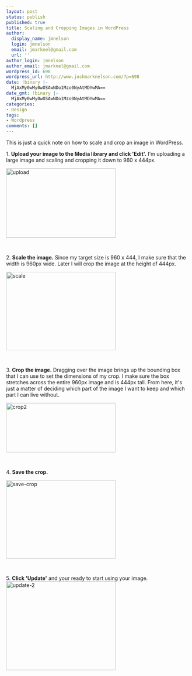 ```yaml
---
layout: post
status: publish
published: true
title: Scaling and Cropping Images in WordPress
author:
  display_name: jmnelson
  login: jmnelson
  email: jmarknel@gmail.com
  url: ''
author_login: jmnelson
author_email: jmarknel@gmail.com
wordpress_id: 698
wordpress_url: http://www.joshmarknelson.com/?p=698
date: !binary |-
  MjAxMy0wMy0wOSAwNDo1Mzo0NyAtMDYwMA==
date_gmt: !binary |-
  MjAxMy0wMy0wOSAwNDo1Mzo0NyAtMDYwMA==
categories:
- Design
tags:
- Wordpress
comments: []
---
```

<p>This is just a quick note on how to scale and crop an image in WordPress.</p>
<p>1. <strong>Upload your image to the Media library and click 'Edit'.</strong> I'm uploading a large image and scaling and cropping it down to 960 x 444px.</p>
<p><a href="http://www.joshmarknelson.com/wp-content/uploads/2013/03/upload.png"><img class="aligncenter size-medium wp-image-699" alt="upload" src="http://www.joshmarknelson.com/wp-content/uploads/2013/03/upload-300x190.png" width="300" height="190" /></a></p>
<p>&nbsp;</p>
<p>2. <strong>Scale the image.</strong> Since my target size is 960 x 444, I make sure that the width is 960px wide. Later I will crop the image at the height of 444px.</p>
<p><a href="http://www.joshmarknelson.com/wp-content/uploads/2013/03/scale.png"><img class="aligncenter size-medium wp-image-694" alt="scale" src="http://www.joshmarknelson.com/wp-content/uploads/2013/03/scale-300x214.png" width="300" height="214" /></a></p>
<p>&nbsp;</p>
<p>3. <strong>Crop the image.</strong> Dragging over the image brings up the bounding box that I can use to set the dimensions of my crop. I make sure the box stretches across the entire 960px image and is 444px tall. From here, it's just a matter of deciding which part of the image I want to keep and which part I can live without.</p>
<p><a href="http://www.joshmarknelson.com/wp-content/uploads/2013/03/crop2.jpg"><img class="aligncenter size-medium wp-image-696" alt="crop2" src="http://www.joshmarknelson.com/wp-content/uploads/2013/03/crop2-300x135.jpg" width="300" height="135" /></a></p>
<p>&nbsp;</p>
<p>4. <strong>Save the crop.</strong></p>
<p><a href="http://www.joshmarknelson.com/wp-content/uploads/2013/03/save-crop.png"><img class="aligncenter size-medium wp-image-695" alt="save-crop" src="http://www.joshmarknelson.com/wp-content/uploads/2013/03/save-crop-300x214.png" width="300" height="214" /></a></p>
<p>&nbsp;</p>
<p>5. <strong>Click 'Update'</strong> and your ready to start using your image.<a href="http://www.joshmarknelson.com/wp-content/uploads/2013/03/update-2.png"><img class="aligncenter size-medium wp-image-693" alt="update-2" src="http://www.joshmarknelson.com/wp-content/uploads/2013/03/update-2-300x243.png" width="300" height="243" /></a></p>
